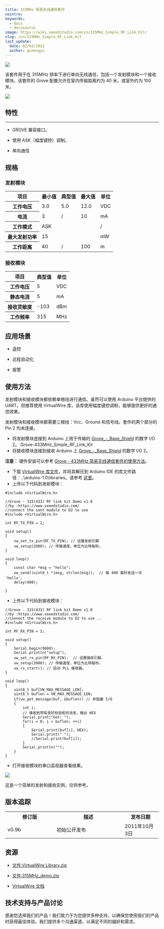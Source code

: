 ```yaml
---
title: 315MHz 简易无线通信套件
nointro:
keywords:
  - docs
  - docusaurus
image: https://wiki.seeedstudio.com/cn/315MHz_Simple_RF_Link_Kit/
slug: /cn/315MHz_Simple_RF_Link_Kit
last_update:
  date: 02/03/2022
  author: gunengyu
---
```

![](https://files.seeedstudio.com/wiki/315MHz_Simple_RF_Link_Kit/img/315M_433M.jpg)

该套件用于在 315MHz 频率下进行单向无线通信，包括一个发射模块和一个接收模块。该套件的 Grove 配置允许在室内传输距离约为 40 米，或室外约为 100 米。

[![](https://files.seeedstudio.com/wiki/Seeed-WiKi/docs/images/300px-Get_One_Now_Banner-ragular.png)](https://www.seeedstudio.com/grove-315mhz-simple-rf-link-kit-p-1061.html?cPath=139_140)

## 特性

---

* GROVE 兼容接口。

* 使用 ASK（幅度键控）调制。

* 单向通信

## 规格

### 发射模块

<table  cellspacing="0" width="80%">
<tr>
<th scope="col"> 项目</th>
<th scope="col"> 最小值</th>
<th scope="col"> 典型值</th>
<th scope="col"> 最大值</th>
<th scope="col"> 单位</th>
</tr>
<tr>
<th scope="row"> 工作电压</th>
<td> 3.0</td>
<td> 5.0</td>
<td> 12.0</td>
<td> VDC</td>
</tr>
<tr>
<th scope="row"> 电流</th>
<td> 3</td>
<td> /</td>
<td> 10</td>
<td> mA</td>
</tr>
<tr>
<th scope="row"> 工作模式</th>
<td colspan="3"> ASK</td>
<td> /</td>
</tr>
<tr>
<th scope="row"> 最大发射功率</th>
<td colspan="3"> 15</td>
<td> mW</td>
</tr>
<tr>
<th scope="row"> 工作距离</th>
<td> 40</td>
<td> /</td>
<td> 100</td>
<td> m</td>
</tr></table>

### 接收模块

<table  cellspacing="0" width="80%">
<tr>
<th scope="col"> 项目</th>
<th scope="col"> 典型值</th>
<th scope="col"> 单位</th>
</tr>
<tr>
<th scope="row"> 工作电压</th>
<td> 5</td>
<td> VDC</td>
</tr>
<tr>
<th scope="row"> 静态电流</th>
<td> 5</td>
<td> mA</td>
</tr>
<tr>
<th scope="row"> 接收灵敏度</th>
<td> -103</td>
<td> dBm</td>
</tr>
<tr>
<th scope="row"> 工作频率</th>
<td> 315</td>
<td> MHz</td>
</tr></table>

## 应用场景

* 遥控

* 远程自动化

* 报警

## 使用方法

发射模块和接收模块都依赖单根线进行通信。虽然可以使用 Arduino 平台提供的 UART，但推荐使用 VirtualWire 库，该库使用幅度键控调制，能够提供更好的通信效果。

发射模块和接收模块都需要三根线：Vcc、Ground 和信号线。套件的两个部分的 Pin 2 均未连接。

* 将发射模块连接到 Arduino 上用于传输的 [Grove_-_Base_Shield](/Base_Shield_V2 "Grove - Base Shield") 的数字 I/O 2。
Grove-433MHz_Simple_RF_Link_Kit
* 将接收模块连接到接收 Arduino 上 [Grove_-_Base_Shield](/Base_Shield_V2 "Grove - Base Shield") 的数字 I/O 2。

**注意：** 硬件安装可以参考 [Grove - 433MHz 简易无线通信套件的使用方法](/Grove-433MHz_Simple_RF_Link_Kit "Grove-433MHz_Simple_RF_Link_Kit")。

* 下载 [VirtualWire 库文件](https://files.seeedstudio.com/wiki/315MHz_Simple_RF_Link_Kit/res/VirtualWire_Library.zip)，并将其解压到 Arduino IDE 的库文件路径：..\arduino-1.0\libraries。请参考 [这里](http://www.pjrc.com/teensy/td_libs_VirtualWire.html)。
* 上传以下代码到发射模块：

```
#include <VirtualWire.h>

//Grove - 315(433) RF link kit Demo v1.0
//by :https://www.seeedstudio.com/
//connect the sent module to D2 to use
#include <VirtualWire.h>

int RF_TX_PIN = 2;

void setup()
{
    vw_set_tx_pin(RF_TX_PIN); // 设置发射引脚
    vw_setup(2000); // 传输速度，单位为比特每秒。
}

void loop()
{
    const char *msg = "hello";
    vw_send((uint8_t *)msg, strlen(msg));  // 每 400 毫秒发送一次 'hello'。
    delay(400);

}
```

* 上传以下代码到接收模块：

```
//Grove - 315(433) RF link kit Demo v1.0
//by :https://www.seeedstudio.com/
//connect the receive module to D2 to use ..
#include <VirtualWire.h>

int RF_RX_PIN = 2;

void setup()
{
    Serial.begin(9600);
    Serial.println("setup");
    vw_set_rx_pin(RF_RX_PIN);  // 设置接收引脚。
    vw_setup(2000); // 传输速度，单位为比特每秒。
    vw_rx_start(); // 启动 PLL 接收器。
}

void loop()
{
    uint8_t buf[VW_MAX_MESSAGE_LEN];
    uint8_t buflen = VW_MAX_MESSAGE_LEN;
    if(vw_get_message(buf, &buflen)) // 非阻塞 I/O
    {
        int i;
        // 接收到带有良好校验和的消息，输出 HEX
        Serial.print("Got: ");
        for(i = 0; i < buflen; ++i)
        {
            Serial.print(buf[i], HEX);
            Serial.print(" ");
            //Serial.print(buf[i]);
        }
        Serial.println("");
    }
}
```

* 打开接收模块的串口监视器查看结果。

![](https://files.seeedstudio.com/wiki/315MHz_Simple_RF_Link_Kit/img/Receive_Data.jpg)

这是一个简单的发射和接收实例，仅供参考。

## 版本追踪

<table>
<tr>
<th> 修订版</th>
<th> 描述</th>
<th> 发布日期</th>
</tr>
<tr>
<td width="300px"> v0.9b</td>
<td width="500px"> 初始公开发布</td>
<td width="200px"> 2011年10月3日</td>
</tr></table>

## 资源

* [文件:VirtualWire Library.zip](https://files.seeedstudio.com/wiki/315MHz_Simple_RF_Link_Kit/res/VirtualWire_Library.zip)

* [文件:315MHz_demo.zip](https://files.seeedstudio.com/wiki/315MHz_Simple_RF_Link_Kit/res/315MHz_Demo.zip)

* [VirtualWire 文档](http://www.open.com.au/mikem/arduino/VirtualWire.pdf)

## 技术支持与产品讨论

感谢您选择我们的产品！我们致力于为您提供多种支持，以确保您使用我们的产品时获得最佳体验。我们提供多个沟通渠道，以满足不同的偏好和需求。

<div class="button_tech_support_container">
<a href="https://forum.seeedstudio.com/" class="button_forum"></a> 
<a href="https://www.seeedstudio.com/contacts" class="button_email"></a>
</div>

<div class="button_tech_support_container">
<a href="https://discord.gg/eWkprNDMU7" class="button_discord"></a> 
<a href="https://github.com/Seeed-Studio/wiki-documents/discussions/69" class="button_discussion"></a>
</div>